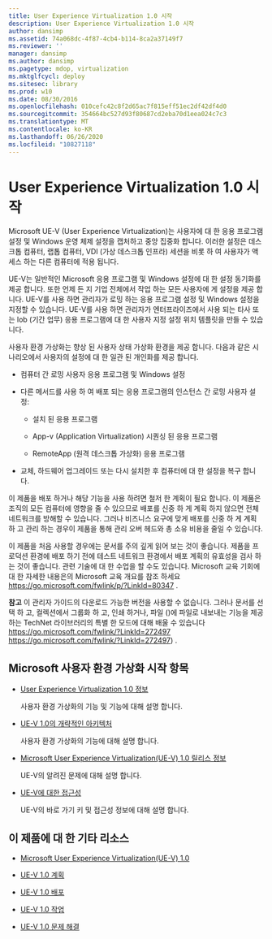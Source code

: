```yaml
---
title: User Experience Virtualization 1.0 시작
description: User Experience Virtualization 1.0 시작
author: dansimp
ms.assetid: 74a068dc-4f87-4cb4-b114-8ca2a37149f7
ms.reviewer: ''
manager: dansimp
ms.author: dansimp
ms.pagetype: mdop, virtualization
ms.mktglfcycl: deploy
ms.sitesec: library
ms.prod: w10
ms.date: 08/30/2016
ms.openlocfilehash: 010cefc42c8f2d65ac7f815eff51ec2df42df4d0
ms.sourcegitcommit: 354664bc527d93f80687cd2eba70d1eea024c7c3
ms.translationtype: MT
ms.contentlocale: ko-KR
ms.lasthandoff: 06/26/2020
ms.locfileid: "10827118"
---
```

# User Experience Virtualization 1.0 시작


Microsoft UE-V (User Experience Virtualization)는 사용자에 대 한 응용 프로그램 설정 및 Windows 운영 체제 설정을 캡처하고 중앙 집중화 합니다. 이러한 설정은 데스크톱 컴퓨터, 랩톱 컴퓨터, VDI (가상 데스크톱 인프라) 세션을 비롯 하 여 사용자가 액세스 하는 다른 컴퓨터에 적용 됩니다.

UE-V는 일반적인 Microsoft 응용 프로그램 및 Windows 설정에 대 한 설정 동기화를 제공 합니다. 또한 언제 든 지 기업 전체에서 작업 하는 모든 사용자에 게 설정을 제공 합니다. UE-V를 사용 하면 관리자가 로밍 하는 응용 프로그램 설정 및 Windows 설정을 지정할 수 있습니다. UE-V를 사용 하면 관리자가 엔터프라이즈에서 사용 되는 타사 또는 lob (기간 업무) 응용 프로그램에 대 한 사용자 지정 설정 위치 템플릿을 만들 수 있습니다.

사용자 환경 가상화는 향상 된 사용자 상태 가상화 환경을 제공 합니다. 다음과 같은 시나리오에서 사용자의 설정에 대 한 일관 된 개인화를 제공 합니다.

-   컴퓨터 간 로밍 사용자 응용 프로그램 및 Windows 설정

-   다른 메서드를 사용 하 여 배포 되는 응용 프로그램의 인스턴스 간 로밍 사용자 설정:

    -   설치 된 응용 프로그램

    -   App-v (Application Virtualization) 시퀀싱 된 응용 프로그램

    -   RemoteApp (원격 데스크톱 가상화) 응용 프로그램

-   교체, 하드웨어 업그레이드 또는 다시 설치한 후 컴퓨터에 대 한 설정을 복구 합니다.

이 제품을 배포 하거나 해당 기능을 사용 하려면 철저 한 계획이 필요 합니다. 이 제품은 조직의 모든 컴퓨터에 영향을 줄 수 있으므로 배포를 신중 하 게 계획 하지 않으면 전체 네트워크를 방해할 수 있습니다. 그러나 비즈니스 요구에 맞게 배포를 신중 하 게 계획 하 고 관리 하는 경우이 제품을 통해 관리 오버 헤드와 총 소유 비용을 줄일 수 있습니다.

이 제품을 처음 사용할 경우에는 문서를 주의 깊게 읽어 보는 것이 좋습니다. 제품을 프로덕션 환경에 배포 하기 전에 테스트 네트워크 환경에서 배포 계획의 유효성을 검사 하는 것이 좋습니다. 관련 기술에 대 한 수업을 할 수도 있습니다. Microsoft 교육 기회에 대 한 자세한 내용은의 Microsoft 교육 개요를 참조 하세요 <https://go.microsoft.com/fwlink/p/?LinkId=80347> .

**참고**  이 관리자 가이드의 다운로드 가능한 버전을 사용할 수 없습니다. 그러나 문서를 선택 하 고, 컬렉션에서 그룹화 하 고, 인쇄 하거나, 파일 ()에 파일로 내보내는 기능을 제공 하는 TechNet 라이브러리의 특별 한 모드에 대해 배울 수 있습니다 <https://go.microsoft.com/fwlink/?LinkId=272497> https://go.microsoft.com/fwlink/?LinkId=272497) .

 

## Microsoft 사용자 환경 가상화 시작 항목


-   [User Experience Virtualization 1.0 정보](about-user-experience-virtualization-10.md)

    사용자 환경 가상화의 기능 및 기능에 대해 설명 합니다.

-   [UE-V 1.0의 개략적인 아키텍처](high-level-architecture-for-ue-v-10.md)

    사용자 환경 가상화의 기능에 대해 설명 합니다.

-   [Microsoft User Experience Virtualization(UE-V) 1.0 릴리스 정보](microsoft-user-experience-virtualization--ue-v--10-release-notes.md)

    UE-V의 알려진 문제에 대해 설명 합니다.

-   [UE-V에 대한 접근성](accessibility-for-ue-v.md)

    UE-V의 바로 가기 키 및 접근성 정보에 대해 설명 합니다.

## 이 제품에 대 한 기타 리소스


-   [Microsoft User Experience Virtualization(UE-V) 1.0](index.md)

-   [UE-V 1.0 계획](planning-for-ue-v-10.md)

-   [UE-V 1.0 배포](deploying-ue-v-10.md)

-   [UE-V 1.0 작업](operations-for-ue-v-10.md)

-   [UE-V 1.0 문제 해결](troubleshooting-ue-v-10.md)

 

 





